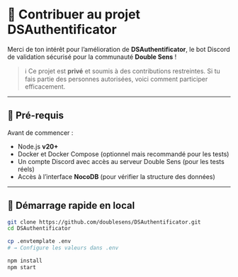 # 🤝 Contribuer au projet DSAuthentificator

Merci de ton intérêt pour l’amélioration de **DSAuthentificator**, le bot Discord de validation sécurisé pour la communauté **Double Sens** !

> ℹ️ Ce projet est **privé** et soumis à des contributions restreintes. Si tu fais partie des personnes autorisées, voici comment participer efficacement.

---

## 🧪 Pré-requis

Avant de commencer :

- Node.js **v20+**
- Docker et Docker Compose (optionnel mais recommandé pour les tests)
- Un compte Discord avec accès au serveur Double Sens (pour les tests réels)
- Accès à l’interface **NocoDB** (pour vérifier la structure des données)

---

## 🚀 Démarrage rapide en local

```bash
git clone https://github.com/doublesens/DSAuthentificator.git
cd DSAuthentificator

cp .envtemplate .env
# → Configure les valeurs dans .env

npm install
npm start
